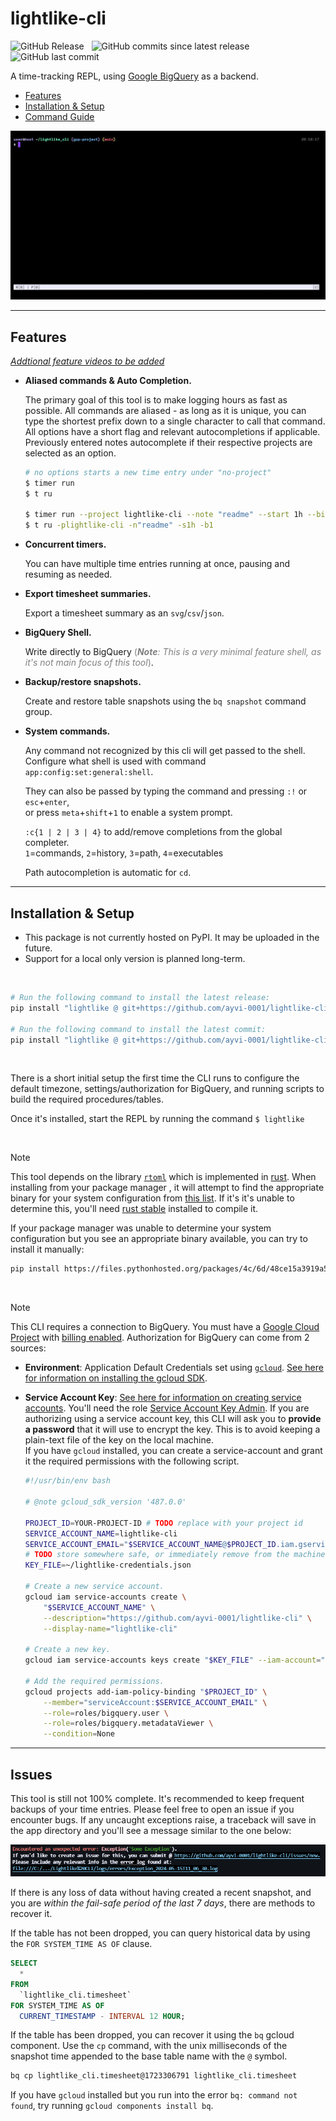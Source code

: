 <!-- markdownlint-disable MD033 MD046 MD024 -->

# lightlike-cli

![GitHub Release](https://img.shields.io/github/v/release/ayvi-0001/lightlike-cli?display_name=release&style=social&label=Latest%20Release)&nbsp;&nbsp;
![GitHub commits since latest release](https://img.shields.io/github/commits-since/ayvi-0001/lightlike-cli/latest?style=social)&nbsp;&nbsp;
![GitHub last commit](https://img.shields.io/github/last-commit/ayvi-0001/lightlike-cli?style=social)&nbsp;&nbsp;

A time-tracking REPL, using [Google BigQuery](https://cloud.google.com/bigquery?hl=en) as a backend.

- [Features](#features)
- [Installation & Setup](#installation--setup)
- [Command Guide](https://github.com/ayvi-0001/lightlike-cli/blob/main/docs/command_guide.md)

![example](/docs/assets/gifs/example.gif)

---

## Features

<ins>*Addtional feature videos to be added*</ins>

- **Aliased commands & Auto Completion.**

  The primary goal of this tool is to make logging hours as fast as possible.
  All commands are aliased - as long as it is unique, you can type the shortest prefix down to a single character to call that command.
  All options have a short flag and relevant autocompletions if applicable.
  Previously entered notes autocomplete if their respective projects are selected as an option.

  ```bash
  # no options starts a new time entry under "no-project"
  $ timer run
  $ t ru

  $ timer run --project lightlike-cli --note "readme" --start 1h --billable true
  $ t ru -plightlike-cli -n"readme" -s1h -b1
  ```

- **Concurrent timers.**

  You can have multiple time entries running at once, pausing and resuming as needed.

- **Export timesheet summaries.**

  Export a timesheet summary as an `svg`/`csv`/`json`.

- **BigQuery Shell.**

  Write directly to BigQuery <span style="color:grey">(***Note**: This is a very minimal feature shell, as it's not main focus of this tool*)</span>.

- **Backup/restore snapshots.**

  Create and restore table snapshots using the `bq snapshot` command group.

- **System commands.**

  Any command not recognized by this cli will get passed to the shell.\
  Configure what shell is used with command `app:config:set:general:shell`.

  They can also be passed by typing the command and pressing `:!` or `esc`+`enter`,\
  or press `meta`+`shift`+`1` to enable a system prompt.

  `:c{1 | 2 | 3 | 4}` to add/remove completions from the global completer.\
  `1`=commands, `2`=history, `3`=path, `4`=executables

  Path autocompletion is automatic for `cd`.

---

## Installation & Setup

- This package is not currently hosted on PyPI. It may be uploaded in the future.
- Support for a local only version is planned long-term.

<br />

```bash
# Run the following command to install the latest release:
pip install "lightlike @ git+https://github.com/ayvi-0001/lightlike-cli@$TAG" # substitute TAG, e.g. TAG=v0.0.0

# Run the following command to install the latest commit:
pip install "lightlike @ git+https://github.com/ayvi-0001/lightlike-cli@main"
```

<br />

There is a short initial setup the first time the CLI runs to configure the default timezone, settings/authorization for BigQuery, and running scripts to build the required procedures/tables.

Once it's installed, start the REPL by running the command `$ lightlike`

<br />

> [!NOTE]
> This tool depends on the library [`rtoml`](https://github.com/samuelcolvin/rtoml) which is implemented in [rust](https://www.rust-lang.org/).
> When installing from your package manager , it will attempt to find the appropriate binary for your system configuration from [this list](https://pypi.org/project/rtoml/#files).
> If it's it's unable to determine this, you'll need [rust stable](https://releases.rs/) installed to compile it.
>
> If your package manager was unable to determine your system configuration but you see an appropriate binary available, you can try to install it manually:
>
> ```bash
> pip install https://files.pythonhosted.org/packages/4c/6d/48ce15a3919a5c07a19ae3c80b9fadbe1e13a5e475198143965d3de6e60b/rtoml-0.11.0-cp311-none-win_amd64.whl
> ```
>

<br />

> [!NOTE]
> This CLI requires a connection to BigQuery. You must have a [Google Cloud Project](https://developers.google.com/workspace/guides/create-project) with [billing enabled](https://cloud.google.com/billing/docs/how-to/modify-project).
> Authorization for BigQuery can come from 2 sources:
>
> - **Environment**: Application Default Credentials set using [`gcloud`](https://cloud.google.com/sdk/gcloud). [See here for information on installing the gcloud SDK](https://cloud.google.com/sdk/docs/install).
> - **Service Account Key**: [See here for information on creating service accounts](https://cloud.google.com/iam/docs/service-accounts-create). You'll need the role [Service Account Key Admin](https://cloud.google.com/iam/docs/understanding-roles#iam.serviceAccountKeyAdmin).
>   If you are authorizing using a service account key, this CLI will ask you to **provide a password** that it will use to encrypt the key. This is to avoid keeping a plain-text file of the key on the local machine.\
>   If you have `gcloud` installed, you can create a service-account and grant it the required permissions with the following script.
>
>   ```bash
>   #!/usr/bin/env bash
>
>   # @note gcloud_sdk_version '487.0.0'
>
>   PROJECT_ID=YOUR-PROJECT-ID # TODO replace with your project id
>   SERVICE_ACCOUNT_NAME=lightlike-cli
>   SERVICE_ACCOUNT_EMAIL="$SERVICE_ACCOUNT_NAME@$PROJECT_ID.iam.gserviceaccount.com"
>   # TODO store somewhere safe, or immediately remove from the machine after starting the cli.
>   KEY_FILE=~/lightlike-credentials.json
>
>   # Create a new service account.
>   gcloud iam service-accounts create \
>       "$SERVICE_ACCOUNT_NAME" \
>       --description="https://github.com/ayvi-0001/lightlike-cli" \
>       --display-name="lightlike-cli"
>
>   # Create a new key.
>   gcloud iam service-accounts keys create "$KEY_FILE" --iam-account="$SERVICE_ACCOUNT_EMAIL"
>
>   # Add the required permissions.
>   gcloud projects add-iam-policy-binding "$PROJECT_ID" \
>       --member="serviceAccount:$SERVICE_ACCOUNT_EMAIL" \
>       --role=roles/bigquery.user \
>       --role=roles/bigquery.metadataViewer \
>       --condition=None
>   ```

---

## Issues

This tool is still not 100% complete. It's recommended to keep frequent backups of your time entries. Please feel free to open an issue if you encounter bugs. If any uncaught exceptions raise, a traceback will save in the app directory and you'll see a message similar to the one below:

![error_logs](/docs/assets/png/error_logs.png)

If there is any loss of data without having created a recent snapshot, and you are *within the fail-safe period of the last 7 days*, there are methods to recover it.

If the table has not been dropped, you can query historical data by using the `FOR SYSTEM_TIME AS OF` clause.

```sql
SELECT
  *
FROM
  `lightlike_cli.timesheet`
FOR SYSTEM_TIME AS OF
  CURRENT_TIMESTAMP - INTERVAL 12 HOUR;
```

If the table has been dropped, you can recover it using the `bq` gcloud component.
Use the `cp` command, with the unix milliseconds of the snapshot time appended to the base table name with the `@` symbol.

```bash
bq cp lightlike_cli.timesheet@1723306791 lightlike_cli.timesheet
```

If you have `gcloud` installed but you run into the error `bq: command not found`, try running `gcloud components install bq`.
